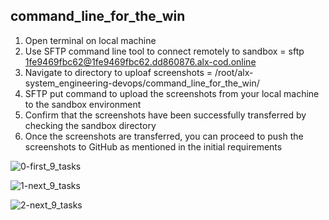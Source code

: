 ## command_line_for_the_win

1. Open terminal on local machine
2. Use SFTP command line tool to connect remotely to sandbox = sftp 1fe9469fbc62@1fe9469fbc62.dd860876.alx-cod.online
3. Navigate to directory to uploaf screenshots = /root/alx-system_engineering-devops/command_line_for_the_win/
4. SFTP put command to upload the screenshots from your local machine to the sandbox environment
5. Confirm that the screenshots have been successfully transferred by checking the sandbox directory
6. Once the screenshots are transferred, you can proceed to push the screenshots to GitHub as mentioned in the initial requirements


![0-first_9_tasks](https://github.com/calebrori/alx-system_engineering-devops/assets/32507245/2391a99f-0058-4fc0-9035-79057330293d)


![1-next_9_tasks](https://github.com/calebrori/alx-system_engineering-devops/assets/32507245/0afd4874-a312-4b7c-8404-4bfadec9c74c)


![2-next_9_tasks](https://github.com/calebrori/alx-system_engineering-devops/assets/32507245/39ab0982-15da-4e3c-9a32-ab67770c1226)
